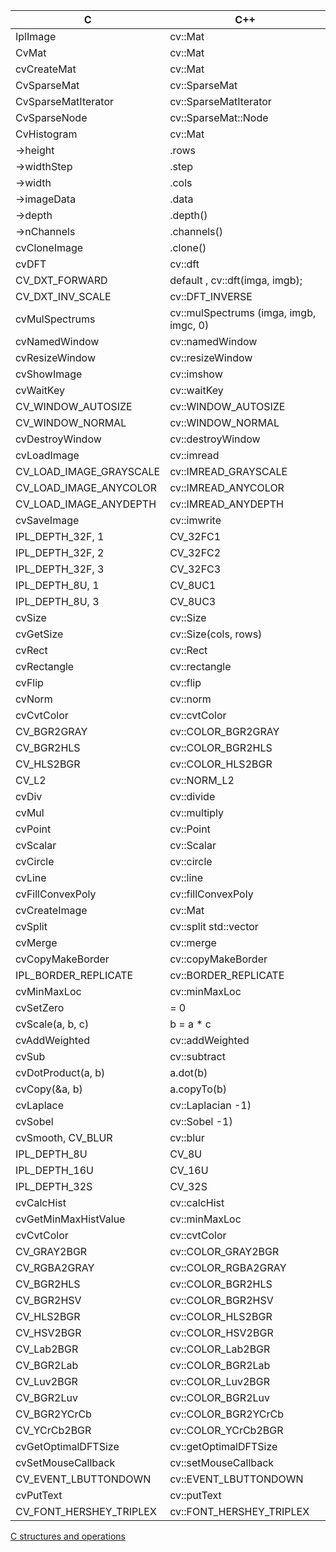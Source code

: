 


| C                     | C++                                     |
| --------------------- | --------------------------------------- |
IplImage                |  cv::Mat                                |
CvMat                   |  cv::Mat                                |
cvCreateMat             |  cv::Mat                                |
CvSparseMat             |  cv::SparseMat                          |
CvSparseMatIterator     |  cv::SparseMatIterator                  |
CvSparseNode            |  cv::SparseMat::Node                    |
CvHistogram             |  cv::Mat                                |
->height                |  .rows                                  |
->widthStep             |  .step                                  |
->width                 |  .cols                                  |
->imageData             |  .data                                  |
->depth                 |  .depth()                               |
->nChannels             |  .channels()                            |
cvCloneImage            |  .clone()                               |
cvDFT                   |  cv::dft                                |
CV_DXT_FORWARD          |  default , cv::dft(imga, imgb);         |
CV_DXT_INV_SCALE        |  cv::DFT_INVERSE | cv::DFT_SCALE        |
cvMulSpectrums          |  cv::mulSpectrums (imga, imgb, imgc, 0) |
cvNamedWindow           |  cv::namedWindow                        |
cvResizeWindow          |  cv::resizeWindow                       |
cvShowImage             |  cv::imshow                             |
cvWaitKey               |  cv::waitKey                            |
CV_WINDOW_AUTOSIZE      |  cv::WINDOW_AUTOSIZE                    |
CV_WINDOW_NORMAL        |  cv::WINDOW_NORMAL                      |
cvDestroyWindow         |  cv::destroyWindow                      |
cvLoadImage             |  cv::imread                             |
CV_LOAD_IMAGE_GRAYSCALE |  cv::IMREAD_GRAYSCALE                   |
CV_LOAD_IMAGE_ANYCOLOR  |  cv::IMREAD_ANYCOLOR                    |
CV_LOAD_IMAGE_ANYDEPTH  |  cv::IMREAD_ANYDEPTH                    |
cvSaveImage             |  cv::imwrite                            |
IPL_DEPTH_32F, 1        |  CV_32FC1                               |
IPL_DEPTH_32F, 2        |  CV_32FC2                               |
IPL_DEPTH_32F, 3        |  CV_32FC3                               |
IPL_DEPTH_8U, 1         |  CV_8UC1                                |
IPL_DEPTH_8U, 3         |  CV_8UC3                                |
cvSize                  |  cv::Size                               |
cvGetSize               |  cv::Size(cols, rows)                   |
cvRect                  |  cv::Rect                               |
cvRectangle             |  cv::rectangle                          |
cvFlip                  |  cv::flip                               |
cvNorm                  |  cv::norm                               |
cvCvtColor              |  cv::cvtColor                           |
CV_BGR2GRAY             |  cv::COLOR_BGR2GRAY                     |
CV_BGR2HLS              |  cv::COLOR_BGR2HLS                      |
CV_HLS2BGR              |  cv::COLOR_HLS2BGR                      |
CV_L2                   |  cv::NORM_L2                            |
cvDiv                   |  cv::divide                             |
cvMul                   |  cv::multiply                           |
cvPoint                 |  cv::Point                              |
cvScalar                |  cv::Scalar                             |
cvCircle                |  cv::circle                             |
cvLine                  |  cv::line                               |
cvFillConvexPoly        |  cv::fillConvexPoly                     |
cvCreateImage           |  cv::Mat                                |
cvSplit                 |  cv::split  std::vector                 |
cvMerge                 |  cv::merge                              |
cvCopyMakeBorder        |  cv::copyMakeBorder                     |
IPL_BORDER_REPLICATE    |  cv::BORDER_REPLICATE                   |
cvMinMaxLoc             |  cv::minMaxLoc                          |
cvSetZero               |  = 0                                    |
cvScale(a, b, c)        |  b = a * c                              |
cvAddWeighted           |  cv::addWeighted                        |
cvSub                   |  cv::subtract                           |
cvDotProduct(a, b)      |  a.dot(b)                               |
cvCopy(&a, b)           |  a.copyTo(b)                            |
cvLaplace               |  cv::Laplacian -1)                      |
cvSobel                 |  cv::Sobel -1)                          |
cvSmooth, CV_BLUR       |  cv::blur                               |
IPL_DEPTH_8U            |  CV_8U                                  |
IPL_DEPTH_16U           |  CV_16U                                 |
IPL_DEPTH_32S           |  CV_32S                                 |
cvCalcHist              |  cv::calcHist                           |
cvGetMinMaxHistValue    |  cv::minMaxLoc                          |
cvCvtColor              |  cv::cvtColor                           |
CV_GRAY2BGR             |  cv::COLOR_GRAY2BGR                     |
CV_RGBA2GRAY            |  cv::COLOR_RGBA2GRAY                    |
CV_BGR2HLS              |  cv::COLOR_BGR2HLS                      |
CV_BGR2HSV              |  cv::COLOR_BGR2HSV                      |
CV_HLS2BGR              |  cv::COLOR_HLS2BGR                      |
CV_HSV2BGR              |  cv::COLOR_HSV2BGR                      |
CV_Lab2BGR              |  cv::COLOR_Lab2BGR                      |
CV_BGR2Lab              |  cv::COLOR_BGR2Lab                      |
CV_Luv2BGR              |  cv::COLOR_Luv2BGR                      |
CV_BGR2Luv              |  cv::COLOR_BGR2Luv                      |
CV_BGR2YCrCb            |  cv::COLOR_BGR2YCrCb                    |
CV_YCrCb2BGR            |  cv::COLOR_YCrCb2BGR                    |
cvGetOptimalDFTSize     |  cv::getOptimalDFTSize	              |
cvSetMouseCallback      |  cv::setMouseCallback                   |
CV_EVENT_LBUTTONDOWN    |  cv::EVENT_LBUTTONDOWN                  |
cvPutText               |  cv::putText                            |
CV_FONT_HERSHEY_TRIPLEX |  cv::FONT_HERSHEY_TRIPLEX               |

[C structures and operations](https://docs.opencv.org/3.4/d2/df8/group__core__c.html)